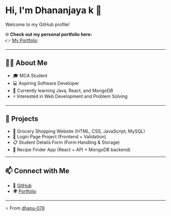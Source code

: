 # Hi, I'm Dhananjaya k 👋

Welcome to my GitHub profile!  

🌐 **Check out my personal portfolio here:**  
👉 [My Portfolio](https://personal-portfolio-pi-brown-55.vercel.app/)

---

## 👨‍💻 About Me
- 🎓 MCA Student  
- 💻 Aspiring Software Developer  
- 🌱 Currently learning Java, React, and MongoDB  
- ⚡ Interested in Web Development and Problem Solving  

---

## 🚀 Projects
- 🛒 Grocery Shopping Website (HTML, CSS, JavaScript, MySQL)  
- 🔑 Login Page Project (Frontend + Validation)  
- 📋 Student Details Form (Form Handling & Storage)  
- 🍲 Recipe Finder App (React + API + MongoDB backend)  

---

## 📫 Connect with Me
- 💼 [GitHub](https://github.com/dhanu-078)  
- 🌍 [Portfolio](https://personal-portfolio-pi-brown-55.vercel.app/)  

---
⭐️ From [dhanu-078](https://github.com/dhanu-078)
